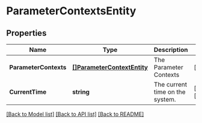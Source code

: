 # ParameterContextsEntity

## Properties

Name | Type | Description | Notes
------------ | ------------- | ------------- | -------------
**ParameterContexts** | [**[]ParameterContextEntity**](ParameterContextEntity.md) | The Parameter Contexts | [optional] 
**CurrentTime** | **string** | The current time on the system. | [optional] [readonly] 

[[Back to Model list]](../README.md#documentation-for-models) [[Back to API list]](../README.md#documentation-for-api-endpoints) [[Back to README]](../README.md)


